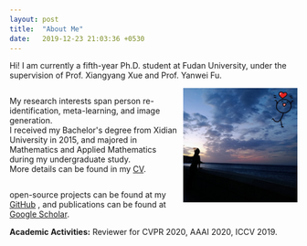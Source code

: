 ```yaml
---
layout: post
title:  "About Me"
date:   2019-12-23 21:03:36 +0530
---
```


Hi! I am currently a fifth-year Ph.D. student at Fudan University, under the supervision of Prof. Xiangyang Xue and Prof. Yanwei Fu.

<div>
<img src="/img/about/portfolio.png" alt="." width="200" height="200" align="right">
<span style="display:inline-block;width:60%;word-wrap:break-word;white-space:normal;">

My research interests span person re-identification, meta-learning, and image generation.
<br>
I received my Bachelor's degree from Xidian University in 2015, and majored in Mathematics and Applied Mathematics during my undergraduate study.
<br>
More details can be found in my <a href="/img/about/qxl_cv.pdf" target="_blank">CV</a>.
<br>
</span>
</div>

open-source projects can be found at my <a href="https://github.com/naiq" target="_blank">GitHub</a>
, and publications can be found at <a href="https://scholar.google.com/citations?user=71WXkL4AAAAJ&hl=en" target="_blank">Google Scholar</a>. 

<b>Academic Activities:</b>
Reviewer for CVPR 2020, AAAI 2020, ICCV 2019.

